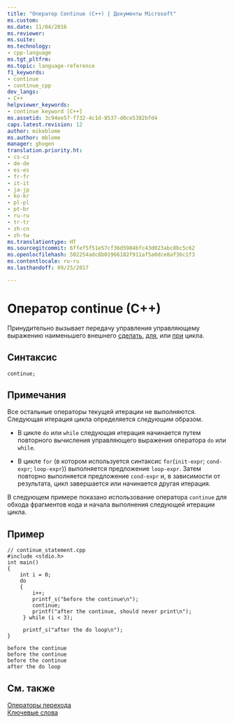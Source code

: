```yaml
---
title: "Оператор Continue (C++) | Документы Microsoft"
ms.custom: 
ms.date: 11/04/2016
ms.reviewer: 
ms.suite: 
ms.technology:
- cpp-language
ms.tgt_pltfrm: 
ms.topic: language-reference
f1_keywords:
- continue
- continue_cpp
dev_langs:
- C++
helpviewer_keywords:
- continue keyword [C++]
ms.assetid: 3c94ee57-f732-4c1d-8537-d0ce5382bfd4
caps.latest.revision: 12
author: mikeblome
ms.author: mblome
manager: ghogen
translation.priority.ht:
- cs-cz
- de-de
- es-es
- fr-fr
- it-it
- ja-jp
- ko-kr
- pl-pl
- pt-br
- ru-ru
- tr-tr
- zh-cn
- zh-tw
ms.translationtype: HT
ms.sourcegitcommit: 6ffef5f51e57cf36d5984bfc43d023abc8bc5c62
ms.openlocfilehash: 502254adc8b01966182f911af5a0dce8af36c1f3
ms.contentlocale: ru-ru
ms.lasthandoff: 09/25/2017

---
```

# <a name="continue-statement-c"></a>Оператор continue (C++)
Принудительно вызывает передачу управления управляющему выражению наименьшего внешнего [сделать](../cpp/do-while-statement-cpp.md), [для](../cpp/for-statement-cpp.md), или [при](../cpp/while-statement-cpp.md) цикла.  
  
## <a name="syntax"></a>Синтаксис  
  
```  
continue;  
```  
  
## <a name="remarks"></a>Примечания  
 Все остальные операторы текущей итерации не выполняются. Следующая итерация цикла определяется следующим образом.  
  
-   В цикле `do` или `while` следующая итерация начинается путем повторного вычисления управляющего выражения оператора `do` или `while`.  
  
-   В цикле `for` (в котором используется синтаксис `for`(`init-expr`; `cond-expr`; `loop-expr`)) выполняется предложение `loop-expr`. Затем повторно выполняется предложение `cond-expr` и, в зависимости от результата, цикл завершается или начинается другая итерация.  
  
 В следующем примере показано использование оператора `continue` для обхода фрагментов кода и начала выполнения следующей итерации цикла.  
  
## <a name="example"></a>Пример  
  
```  
// continue_statement.cpp  
#include <stdio.h>  
int main()  
{  
    int i = 0;  
    do  
    {  
        i++;  
        printf_s("before the continue\n");  
        continue;  
        printf("after the continue, should never print\n");  
     } while (i < 3);  
  
     printf_s("after the do loop\n");  
}  
```  
  
```Output  
before the continue  
before the continue  
before the continue  
after the do loop  
```  
  
## <a name="see-also"></a>См. также  
 [Операторы перехода](../cpp/jump-statements-cpp.md)   
 [Ключевые слова](../cpp/keywords-cpp.md)
